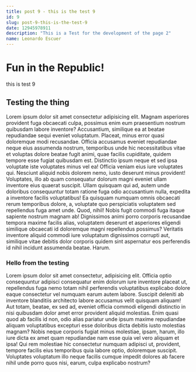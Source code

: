 ```yaml
---
title: post 9 - this is the test 9
id: 9
slug: post-9-this-is-the-test-9
date: 12945978911
description: "This is a Test for the development of the page 2"
name: Leonardo Escuer
---
```


# Fun in the Republic!

this is test 9

## Testing the thing

Lorem ipsum dolor sit amet consectetur adipisicing elit. Magnam asperiores provident fuga obcaecati culpa, possimus enim eum praesentium nostrum quibusdam labore inventore? Accusantium, similique ea at beatae repudiandae sequi eveniet voluptatum. Placeat, minus error quasi doloremque modi recusandae. Officia accusamus eveniet repudiandae neque eius assumenda nostrum, temporibus unde hic necessitatibus vitae et voluptas dolore beatae fugit animi, quae facilis cupiditate, quidem tempore esse fugiat quibusdam est. Distinctio ipsum neque et sed ipsa voluptate iste voluptates minus vel ea! Officia veniam eius iure voluptates qui. Nesciunt aliquid nobis dolorem nemo, iusto deserunt minus provident! Voluptates, illo ab quam consequatur dolorum magni eveniet ullam inventore eius quaerat suscipit. Ullam quisquam qui ad, autem unde doloribus consequuntur totam ratione fuga odio accusantium nulla, expedita a inventore facilis voluptatibus! Ea quisquam numquam omnis obcaecati rerum temporibus dolore, a, voluptate quo perspiciatis voluptatem sed repellendus fuga amet unde. Quod, nihil! Nobis fugit commodi fuga itaque sapiente nostrum magnam ab! Dignissimos animi porro corporis recusandae tempora maxime facilis alias, voluptatem deserunt et asperiores eligendi similique obcaecati id doloremque magni repellendus possimus? Veritatis inventore aliquid commodi iure voluptatum dignissimos corrupti aut, similique vitae debitis dolor corporis quidem sint aspernatur eos perferendis id nihil incidunt assumenda beatae. Harum.

### Hello from the testing

Lorem ipsum dolor sit amet consectetur, adipisicing elit. Officia optio consequuntur adipisci consequatur enim dolorum iure inventore placeat ut, repellendus fuga nemo totam nihil perferendis voluptatibus explicabo dolore eaque consectetur vel numquam earum autem labore. Suscipit deleniti ab inventore blanditiis architecto labore accusamus velit quisquam aliquam! Aut totam, beatae, ex sed ad, eveniet officia commodi eligendi distinctio in nisi quibusdam dolor amet error provident aliquid molestias. Enim quasi quod ab facilis id non, odio alias pariatur unde ipsum maxime repudiandae aliquam voluptatibus excepturi esse doloribus dicta debitis iusto molestias magnam? Nobis neque corporis fugiat minus molestiae, ipsam, harum, illo iure dicta ex amet quam repudiandae nam esse quia vel vero aliquam et ipsa! Qui rem molestiae hic consectetur numquam adipisci ut, provident, tempore facilis eius temporibus quia labore optio, doloremque suscipit. Voluptates voluptatum illo neque facilis cumque impedit dolores ab facere nihil unde porro quos nisi, earum, culpa explicabo nostrum?
